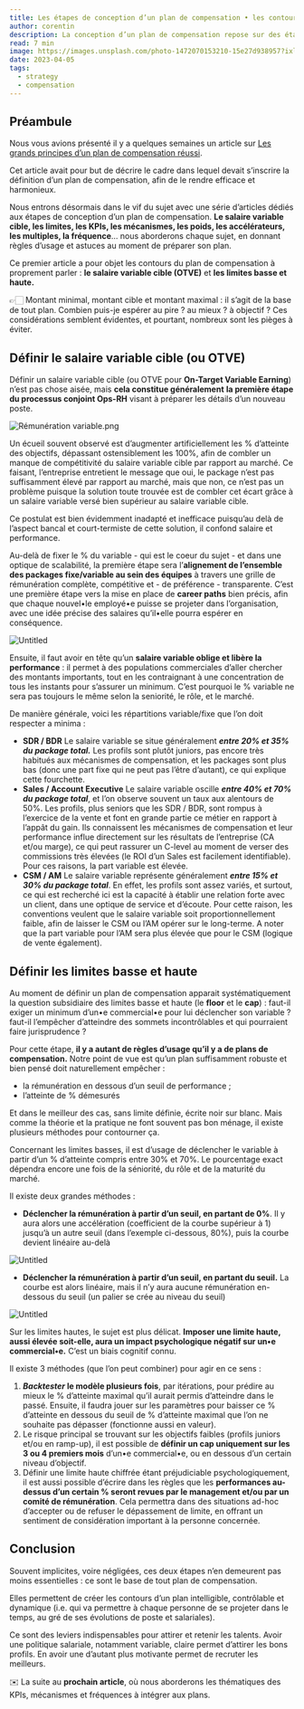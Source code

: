 ```yaml
---
title: Les étapes de conception d’un plan de compensation • les contours
author: corentin
description: La conception d’un plan de compensation repose sur des étapes indispensables. En effet, nombreux sont les plans imparfaits voire inefficaces qui ont négligé certaines règles, ou qui sont fondés sur des schémas inadaptés. Voici donc une série d’articles qui vous permettra de comprendre en détail ces étapes. Dans ce premier article, on aborde le sujet des contours du plan de compensation ; le salaire variable cible, et les limites basse et haute.
read: 7 min
image: https://images.unsplash.com/photo-1472070153210-15e27d938957?ixlib=rb-4.0.3&q=80&fm=jpg&crop=entropy&cs=tinysrgb&w=1200
date: 2023-04-05
tags:
  - strategy
  - compensation
---
```


## Préambule

Nous vous avions présenté il y a quelques semaines un article sur
[Les grands principes d’un plan de compensation réussi](/media/4).

Cet article avait pour but de décrire le cadre dans lequel devait s’inscrire la définition d’un plan
de compensation, afin de le rendre efficace et harmonieux.

Nous entrons désormais dans le vif du sujet avec une série d’articles dédiés aux étapes de
conception d’un plan de compensation. **Le salaire variable cible, les limites, les KPIs, les
mécanismes, les poids, les accélérateurs, les multiples, la fréquence**… nous aborderons chaque
sujet, en donnant règles d’usage et astuces au moment de préparer son plan.

Ce premier article a pour objet les contours du plan de compensation à proprement parler : **le
salaire variable cible (OTVE)** et **les limites basse et haute.**

👉🏻 Montant minimal, montant cible et montant maximal : il s’agit de la base de tout plan. Combien
puis-je espérer au pire ? au mieux ? à objectif ? Ces considérations semblent évidentes, et
pourtant, nombreux sont les pièges à éviter.

## Définir le salaire variable cible (ou OTVE)

Définir un salaire variable cible (ou OTVE pour **On-Target Variable Earning**) n’est pas chose
aisée, mais **cela constitue généralement** **la première étape du processus conjoint Ops-RH**
visant à préparer les détails d’un nouveau poste.

![Rémunération variable.png](https://jr0deqtyc8c5pvr8.public.blob.vercel-storage.com/content/posts/7/1.png)

Un écueil souvent observé est d’augmenter artificiellement les % d’atteinte des objectifs, dépassant
ostensiblement les 100%, afin de combler un manque de compétitivité du salaire variable cible par
rapport au marché. Ce faisant, l’entreprise entretient le message que oui, le package n’est pas
suffisamment élevé par rapport au marché, mais que non, ce n’est pas un problème puisque la solution
toute trouvée est de combler cet écart grâce à un salaire variable versé bien supérieur au salaire
variable cible.

Ce postulat est bien évidemment inadapté et inefficace puisqu’au delà de l’aspect bancal et
court-termiste de cette solution, il confond salaire et performance.

Au-delà de fixer le % du variable - qui est le coeur du sujet - et dans une optique de scalabilité,
la première étape sera l’**alignement de l’ensemble des packages fixe/variable au sein des équipes**
à travers une grille de rémunération complète, compétitive et - de préférence - transparente. C’est
une première étape vers la mise en place de **career paths** bien précis, afin que chaque nouvel•le
employé•e puisse se projeter dans l’organisation, avec une idée précise des salaires qu’il•elle
pourra espérer en conséquence.

![Untitled](https://jr0deqtyc8c5pvr8.public.blob.vercel-storage.com/content/posts/7/2.png)

Ensuite, il faut avoir en tête qu’un **salaire variable oblige et libère la performance** : il
permet à des populations commerciales d’aller chercher des montants importants, tout en les
contraignant à une concentration de tous les instants pour s’assurer un minimum. C’est pourquoi le %
variable ne sera pas toujours le même selon la seniorité, le rôle, et le marché.

De manière générale, voici les répartitions variable/fixe que l’on doit respecter a minima :

- **SDR / BDR**
  Le salaire variable se situe généralement **_entre 20% et 35% du package total._** Les profils sont plutôt juniors, pas encore très habitués aux mécanismes de
  compensation, et les packages sont plus bas (donc une part fixe qui ne peut pas l’être d’autant), ce qui explique cette fourchette.
- **Sales / Account Executive**
  Le salaire variable oscille **_entre 40% et 70% du package total_**, et l’on observe souvent un taux aux alentours de 50%. Les profils, plus seniors que les
  SDR / BDR, sont rompus à l’exercice de la vente et font en grande partie ce métier en rapport à l’appât du gain. Ils connaissent les mécanismes de compensation et leur performance influe directement sur les résultats de l’entreprise (CA et/ou marge), ce qui peut rassurer un C-level au moment de verser des commissions très élevées (le ROI d’un Sales est facilement identifiable). Pour ces raisons, la part variable est élevée.
- **CSM / AM**
  Le salaire variable représente généralement **_entre 15% et 30% du package total_**. En effet, les profils sont assez variés, et surtout, ce qui est recherché ici est la capacité à établir une relation forte avec un client, dans une optique de service et d’écoute. Pour cette raison, les conventions veulent que le salaire variable soit proportionnellement faible, afin de laisser le CSM ou l’AM opérer sur le long-terme. A noter que la part variable pour l’AM sera plus élevée que pour le CSM (logique de vente également).

## Définir les limites basse et haute

Au moment de définir un plan de compensation apparait systématiquement la question subsidiaire des
limites basse et haute (le **floor** et le **cap**) : faut-il exiger un minimum d’un•e commercial•e
pour lui déclencher son variable ? faut-il l’empêcher d’atteindre des sommets incontrôlables et qui
pourraient faire jurisprudence ?

Pour cette étape, **il y a autant de règles d’usage qu’il y a de plans de compensation.** Notre
point de vue est qu’un plan suffisamment robuste et bien pensé doit naturellement empêcher :

- la rémunération en dessous d’un seuil de performance ;
- l’atteinte de % démesurés

Et dans le meilleur des cas, sans limite définie, écrite noir sur blanc. Mais comme la théorie et la
pratique ne font souvent pas bon ménage, il existe plusieurs méthodes pour contourner ça.

Concernant les limites basses, il est d’usage de déclencher le variable à partir d’un % d’atteinte
compris entre 30% et 70%. Le pourcentage exact dépendra encore une fois de la séniorité, du rôle et
de la maturité du marché.

Il existe deux grandes méthodes :

- **Déclencher la rémunération à partir d’un seuil, en partant de 0%**. Il y aura alors une
  accélération (coefficient de la courbe supérieur à 1) jusqu’à un autre seuil (dans l’exemple
  ci-dessous, 80%), puis la courbe devient linéaire au-delà

![Untitled](https://jr0deqtyc8c5pvr8.public.blob.vercel-storage.com/content/posts/7/3.png)

- **Déclencher la rémunération à partir d’un seuil, en partant du seuil.** La courbe est alors
  linéaire, mais il n’y aura aucune rémunération en-dessous du seuil (un palier se crée au niveau du
  seuil)

![Untitled](https://jr0deqtyc8c5pvr8.public.blob.vercel-storage.com/content/posts/7/4.png)

Sur les limites hautes, le sujet est plus délicat. **Imposer une limite haute, aussi élevée
soit-elle, aura un impact psychologique négatif sur un•e commercial•e.** C’est un biais cognitif
connu.

Il existe 3 méthodes (que l’on peut combiner) pour agir en ce sens :

1. **_Backtester_ le modèle plusieurs fois**, par itérations, pour prédire au mieux le % d’atteinte
   maximal qu’il aurait permis d’atteindre dans le passé. Ensuite, il faudra jouer sur les
   paramètres pour baisser ce % d’atteinte en dessous du seuil de % d’atteinte maximal que l’on ne
   souhaite pas dépasser (fonctionne aussi en valeur).
2. Le risque principal se trouvant sur les objectifs faibles (profils juniors et/ou en ramp-up), il
   est possible de **définir un **cap** uniquement sur les 3 ou 4 premiers mois** d’un•e
   commercial•e, ou en dessous d’un certain niveau d’objectif.
3. Définir une limite haute chiffrée étant préjudiciable psychologiquement, il est aussi possible
   d’écrire dans les règles que les **performances au-dessus d’un certain % seront revues par le
   management et/ou par un comité de rémunération**. Cela permettra dans des situations ad-hoc
   d’accepter ou de refuser le dépassement de limite, en offrant un sentiment de considération
   important à la personne concernée.

## Conclusion

Souvent implicites, voire négligées, ces deux étapes n’en demeurent pas moins essentielles : ce sont
le base de tout plan de compensation.

Elles permettent de créer les contours d’un plan intelligible, contrôlable et dynamique (i.e. qui va
permettre à chaque personne de se projeter dans le temps, au gré de ses évolutions de poste et
salariales).

Ce sont des leviers indispensables pour attirer et retenir les talents. Avoir une politique
salariale, notamment variable, claire permet d’attirer les bons profils. En avoir une d’autant plus
motivante permet de recruter les meilleurs.

✉️ La suite au **prochain article**, où nous aborderons les thématiques des KPIs, mécanismes et
fréquences à intégrer aux plans.

